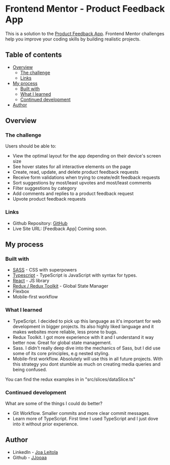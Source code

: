 # Frontend Mentor - Product Feedback App

This is a solution to the [Product Feedback App](https://www.frontendmentor.io/challenges/product-feedback-app-wbvUYqjR6). Frontend Mentor challenges help you improve your coding skills by building realistic projects.

## Table of contents

- [Overview](#overview)
  - [The challenge](#the-challenge)
  - [Links](#links)
- [My process](#my-process)
  - [Built with](#built-with)
  - [What I learned](#what-i-learned)
  - [Continued development](#continued-development)
- [Author](#author)

## Overview

### The challenge

Users should be able to:

- View the optimal layout for the app depending on their device's screen size
- See hover states for all interactive elements on the page
- Create, read, update, and delete product feedback requests
- Receive form validations when trying to create/edit feedback requests
- Sort suggestions by most/least upvotes and most/least comments
- Filter suggestions by category
- Add comments and replies to a product feedback request
- Upvote product feedback requests

### Links

- Github Repository: [GitHub](https://github.com/JJooaa/feedbackapp)
- Live Site URL: [Feedback App] Coming soon.

## My process

### Built with

- [SASS](https://sass-lang.com/) - CSS with superpowers
- [Typescript](https://www.typescriptlang.org/) - TypeScript is JavaScript with syntax for types.
- [React](https://reactjs.org/) - JS library
- [Redux / Redux Toolkit](https://redux.js.org/) - Global State Manager
- Flexbox
- Mobile-first workflow

### What I learned

- TypeScript. I decided to pick up this language as it's important for web development in bigger projects. Its also highly liked language and it makes websites more reliable, less prone to bugs.
- Redux Toolkit. I got more experience with it and I understand it way better now. Great for global state management. 
- Sass. I didn't really deep dive into the mechanics of Sass, but I did use some of its core principles, e.g nested styling. 
- Mobile-first workflow. Absolutely will use this in all future projects. With this strategy you dont stumble as much on creating media queries and being confused. 

You can find the redux examples in in "src/slices/dataSlice.ts"

### Continued development

What are some of the things I could do better? 

- Git Workflow. Smaller commits and more clear commit messages.
- Learn more of TypeScript. First time I used TypeScript and I just dove into it without prior experience.

## Author

- LinkedIn - [Joa Leitola](https://www.linkedin.com/in/joa-leitola-478515212/)
- Github - [JJooaa](https://github.com/JJooaa)
